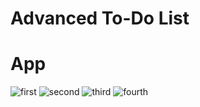 # Advanced To-Do List

# App
![first](https://user-images.githubusercontent.com/106172218/221993040-894fb689-20c0-4b26-bfca-6ed495b20aa4.jpg)
![second](https://user-images.githubusercontent.com/106172218/221993071-9417b795-4f3b-45b2-a734-6a6a529ab95b.jpg)
![third](https://user-images.githubusercontent.com/106172218/221993081-6fdde2f6-6c58-4e2c-bde1-8f15a8af8d84.jpg)
![fourth](https://user-images.githubusercontent.com/106172218/221993092-5a97db21-3cb9-4b8a-b8a2-6b70c639597a.jpg)
